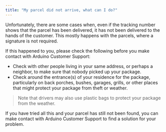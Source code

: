 ```yaml
---
title: "My parcel did not arrive, what can I do?"
---
```


Unfortunately, there are some cases when, even if the tracking number shows that the parcel has been delivered, it has not been delivered to the hands of the customer. This mostly happens with the parcels, where a signature is not required.

If this happened to you, please check the following before you make contact with Arduino Customer Support:

* Check with other people living in your same address, or perhaps a neighbor, to make sure that nobody picked up your package.
* Check around the entrance(s) of your residence for the package, particularly on back porches, bushes, garages, grills, or other places that might protect your package from theft or weather.

> Note that drivers may also use plastic bags to protect your package from the weather.

If you have tried all this and your parcel has still not been found, you can
make contact with Arduino Customer Support to find a solution for your problem.
